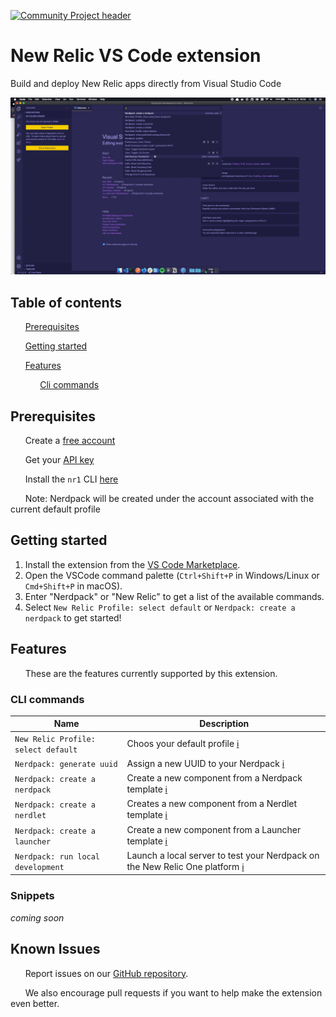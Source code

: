 [![Community Project header](https://github.com/newrelic/opensource-website/raw/master/src/images/categories/Community_Project.png)](https://opensource.newrelic.com/oss-category/#community-project)

# New Relic VS Code extension

Build and deploy New Relic apps directly from Visual Studio Code

![Visual Studio Code using NR1 extension](assets/nr1-vscode-ext.gif)

## Table of contents

&nbsp;&nbsp;&nbsp;&nbsp;&nbsp;&nbsp;[Prerequisites](#Prerequisites)

&nbsp;&nbsp;&nbsp;&nbsp;&nbsp;&nbsp;[Getting started](#Getting-started)

&nbsp;&nbsp;&nbsp;&nbsp;&nbsp;&nbsp;[Features](#Features)

&nbsp;&nbsp;&nbsp;&nbsp;&nbsp;&nbsp;&nbsp;&nbsp;&nbsp;&nbsp;&nbsp;&nbsp;[Cli commands](#Cli-commands)

## Prerequisites

&nbsp;&nbsp;&nbsp;&nbsp;&nbsp;&nbsp;Create a [free account](https://newrelic.com/signup)

&nbsp;&nbsp;&nbsp;&nbsp;&nbsp;&nbsp;Get your [API key](https://one.newrelic.com/launcher/developer-center.launcher)

&nbsp;&nbsp;&nbsp;&nbsp;&nbsp;&nbsp;Install the `nr1` CLI [here](https://one.newrelic.com/launcher/developer-center.launcher)

&nbsp;&nbsp;&nbsp;&nbsp;&nbsp;&nbsp;Note: Nerdpack will be created under the account associated with the current default profile

## Getting started

1. Install the extension from the [VS Code Marketplace](https://marketplace.visualstudio.com).
2. Open the VSCode command palette (`Ctrl+Shift+P` in Windows/Linux or `Cmd+Shift+P` in macOS).
3. Enter "Nerdpack" or "New Relic" to get a list of the available commands.
4. Select `New Relic Profile: select default` or `Nerdpack: create a nerdpack` to get started!

## Features

&nbsp;&nbsp;&nbsp;&nbsp;&nbsp;&nbsp;These are the features currently supported by this extension.

### CLI commands

| Name                                | Description                                                                                                                                                |
| ----------------------------------- | ---------------------------------------------------------------------------------------------------------------------------------------------------------- |
| `New Relic Profile: select default` | Choos your default profile [ℹ️](https://developer.newrelic.com/explore-docs/nr1-common#nr1-profiles)                                                       |
| `Nerdpack: generate uuid`           | Assign a new UUID to your Nerdpack [ℹ️](https://developer.newrelic.com/explore-docs/nr1-nerdpack#nr1-nerdpackuuid)                                         |
| `Nerdpack: create a nerdpack`       | Create a new component from a Nerdpack template [ℹ️](https://developer.newrelic.com/explore-docs/nr1-common#nr1-create)                                    |
| `Nerdpack: create a nerdlet`        | Creates a new component from a Nerdlet template [ℹ️](https://developer.newrelic.com/explore-docs/nr1-common#nr1-create)                                    |
| `Nerdpack: create a launcher`       | Create a new component from a Launcher template [ℹ️](https://developer.newrelic.com/explore-docs/nr1-common#nr1-create)                                    |
| `Nerdpack: run local development`   | Launch a local server to test your Nerdpack on the New Relic One platform [ℹ️](https://developer.newrelic.com/explore-docs/nr1-nerdpack#nr1-nerdpackserve) |

### Snippets

_coming soon_

## Known Issues

&nbsp;&nbsp;&nbsp;&nbsp;&nbsp;&nbsp;Report issues on our [GitHub repository](https://github.com/newrelic/nr1-vscode-extension/issues).

&nbsp;&nbsp;&nbsp;&nbsp;&nbsp;&nbsp;We also encourage pull requests if you want to help make the extension even better.
